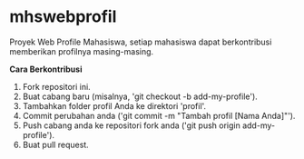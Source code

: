 # mhswebprofil
Proyek Web Profile Mahasiswa, setiap mahasiswa dapat berkontribusi memberikan profilnya masing-masing.

**Cara Berkontribusi**
1. Fork repositori ini.
2. Buat cabang baru (misalnya, 'git checkout -b add-my-profile').
3. Tambahkan folder profil Anda ke direktori 'profil'.
4. Commit perubahan anda ('git commit -m "Tambah profil [Nama Anda]"').
5. Push cabang anda ke repositori fork anda ('git push origin add-my-profile').
6. Buat pull request.
